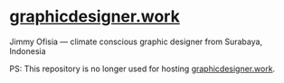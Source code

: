 # [graphicdesigner.work](https://graphicdesigner.work)
Jimmy Ofisia — climate conscious graphic designer from Surabaya, Indonesia

PS:
This repository is no longer used for hosting [graphicdesigner.work](https://graphicdesigner.work).
